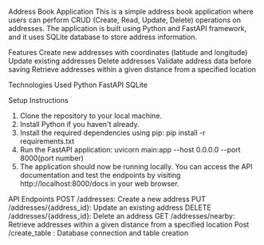 Address Book Application
This is a simple address book application where users can perform CRUD (Create, Read, Update, Delete) operations on addresses. The application is built using Python and FastAPI framework, and it uses SQLite database to store address information.

Features
Create new addresses with coordinates (latitude and longitude)
Update existing addresses
Delete addresses
Validate address data before saving
Retrieve addresses within a given distance from a specified location

Technologies Used
Python
FastAPI
SQLite

Setup Instructions
1. Clone the repository to your local machine.
2. Install Python if you haven't already.
3. Install the required dependencies using pip:
       pip install -r requirements.txt
4. Run the FastAPI application:
     uvicorn main:app --host 0.0.0.0 --port 8000(port number)
5. The application should now be running locally. You can access the API documentation and test the endpoints by visiting http://localhost:8000/docs in your web browser.

API Endpoints
POST /addresses: Create a new address
PUT /addresses/{address_id}: Update an existing address
DELETE /addresses/{address_id}: Delete an address
GET /addresses/nearby: Retrieve addresses within a given distance from a specified location
Post /create_table :  Database connection and table creation
